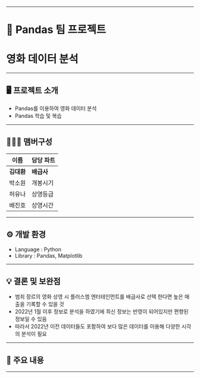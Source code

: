 ----------------------------------------------------------
# 🚩 Pandas 팀 프로젝트
# **영화 데이터 분석**
----------------------------------------------------------

## 🖥️ 프로젝트 소개
- Pandas를 이용하여 영화 데이터 분석
- Pandas 학습 및 복습
----------------------------------------------------------


## 🧑‍🤝‍🧑 맴버구성

| 이름 | 담당 파트 |
|---|---|
| **김대환**  | **배급사** |  
| 박소원  | 개봉시기 |  
| 허유나  | 상영등급 |  
| 배진호  | 상영시간 |  


----------------------------------------------------------

## ⚙️ 개발 환경
- Language : Python
- Library : Pandas, Matplotlib 

----------------------------------------------------------
## 💡 결론 및 보완점

- 범죄 장르의 영화 상영 시 플러스엠 엔터테인먼트를 배급사로 선택 한다면 높은 매출을 기록할 수 있을 것
- 2022년 1월 이후 정보로 분석을 하였기에 최신 정보는 반영이 되어있지만 편향된 정보일 수 있음
- 따라서 2022년 이전 데이터들도 포함하여 보다 많은 데이터를 이용해 다양한 시각의 분석이 필요

----------------------------------------------------------
## 📌 주요 내용



----------------------------------------------------------

